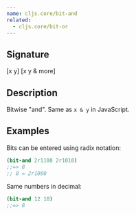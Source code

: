 ```yaml
---
name: cljs.core/bit-and
related:
  - cljs.core/bit-or
---
```


## Signature
[x y]
[x y & more]


## Description

Bitwise "and".  Same as `x & y` in JavaScript.


## Examples

Bits can be entered using radix notation:

```clj
(bit-and 2r1100 2r1010)
;;=> 8
;; 8 = 2r1000
```

Same numbers in decimal:

```clj
(bit-and 12 10)
;;=> 8
```